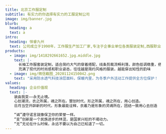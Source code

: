 ```yaml
---
title: 北京工作服定制
subtitle: 有实力的你选择有实力的工服定制公司
image: img/banner.jpg
blurb:
  heading: a
  text: a
intro:
  heading: 恒睿九州
  text: 公司成立于1990年，工作服生产加工厂家,专注于企事业单位各类服装定制,西服职业装定制,员工工服定制,工程服定做,劳保工装厂服定制,还有现货工作服批发销售,提供工作服设计LOGO刺绣印花.
products:
  - image: img/1418292661652.jpg.middle.jpg
    text: |-
      长袖工作服套装定制，适合简约大气的穿着搭配，线条剪裁流畅利落，颜色低调稳重，搭配精致饰品
      充满了现代的时尚感和职业姿态，往往越是简约风格的服装，越能穿出知性的韵味
  - image: img/微信截图_20201124150042.png
    text: "采用防水透气科技涂层面料，保暖内里，为冬季户外活动工作提供全方位保护！         "
values:
  heading: 企业价值观
  text: |-
    装由我变——永无止境。
    心划潮流，衣之所属，魂之所在。曌划时代，形之所属，魂之所在，用心创造。
    日月当空开辟新的时代，形象最能诠释，衣着乃是形象的灵魂所在，团结一致用心去创造

    “诚”遵守诺言就像保卫你的荣誉一样。
    “变”创新是一个民族进步的林混，是国家兴旺的不竭动力。
    “无”无论在什么时候，永远不要以为自己已知道了一切。
---
```

